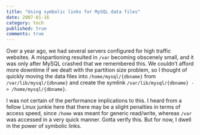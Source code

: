 ```yaml
---
title: "Using symbolic links for MySQL data files"
date: 2007-01-16
category: tech
published: true
comments: true
---
```


Over a year ago, we had several servers configured for high traffic websites. A mispartioning resulted in `/var` becoming obscenely small, and it was only after MySQL crashed that we remembered this. We couldn’t afford more downtime if we dealt with the partition size problem, so I thought of quickly moving the data files into `/home/mysql/{dbname}` from `/var/lib/mysql/{dbname}` and create the symlink `/var/lib/mysql/{dbname} -> /home/mysql/{dbname}`.

I was not certain of the performance implications to this. I heard from a fellow Linux junkie here that there may be a slight penalties in terms of access speed, since `/home` was meant for generic read/write, whereas `/var` was accessed in a very quick manner. Gotta verify this. But for now, I dwell in the power of symbolic links.

